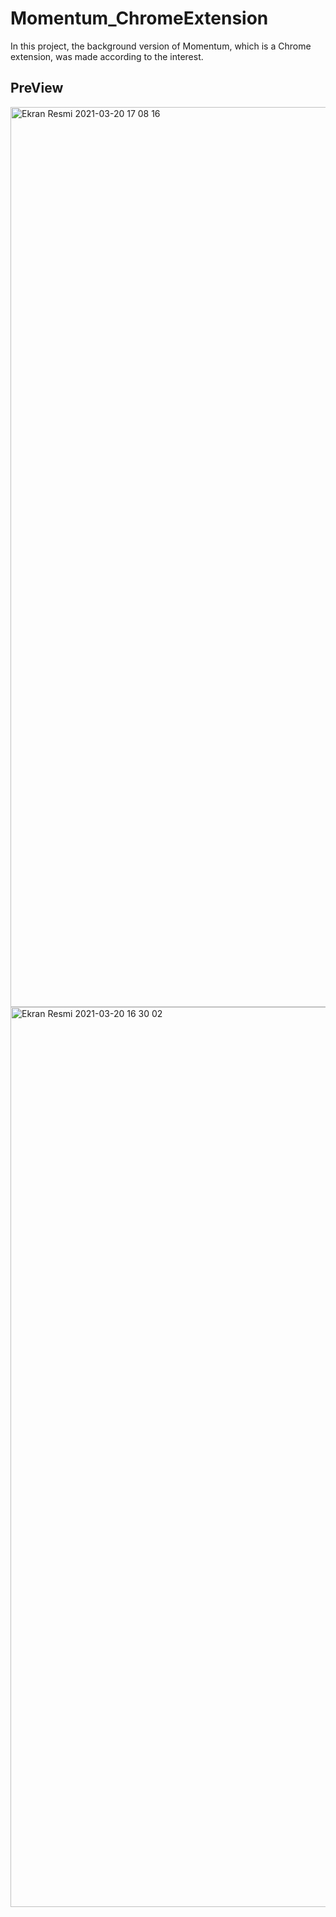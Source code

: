 # Momentum_ChromeExtension

In this project, the background version of Momentum, which is a Chrome extension, was made according to the interest.

## PreView


<img width="1440" alt="Ekran Resmi 2021-03-20 17 08 16" src="https://user-images.githubusercontent.com/34038741/111873742-fac73a80-89a2-11eb-9c1b-0de308975c75.png">

<img width="1440" alt="Ekran Resmi 2021-03-20 16 30 02" src="https://user-images.githubusercontent.com/34038741/111873749-fdc22b00-89a2-11eb-9210-4a2c021566ef.png">
